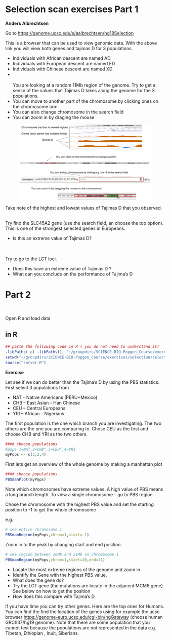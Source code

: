 
# Selection scan exercises Part 1
**Anders Albrechtsen**

  
Go to https://genome.ucsc.edu/s/aalbrechtsen/hg18Selection




This is a browser that can be used to view genomic data. With the above link you will view both genes and tajimas D for 3 populations. 
 - Individuals with African descent are named AD
 - Individuals with European descent are named ED
 - Individuals with Chinese descent are named XD
 - <br/><br/>
You are looking at a random 11Mb region of the genome. Try to get a sense of the values that Tajimas D takes along the genome for the 3 populations.
 - You can move to another part of the chromosome by clicking ones on the chromosome arm 
 - You can also change chromosome in the search field
 - You can zoom in by draging the mouse
 <figure>
  <img  src="browser.png" alt="" width=800 title="">
 </figure>
 


Take note of the highest and lowest values of Tajimas D that you observed. 
<br/><br/>
  

Try find the SLC45A2 gene (use the search field, an choose the top option). This is one of the strongest selected genes in Europeans. 
 - Is this an extreme value of Tajimas D?

<br/><br/>
Try to go to the LCT loci. 
 - Does this have an extreme value of Tajimas D ?
 - What can you conclude on the performance of Tajima’s D

# Part 2
`


Open R and load data
## in R 
```R
## paste the following code in R ( you do not need to understand it)
.libPaths( c( .libPaths(), "~/groupdirs/SCIENCE-BIO-Popgen_Course/exercises/Rlib/") )
setwd("~/groupdirs/SCIENCE-BIO-Popgen_Course/exercises/selection/selectionScan")
source("server.R")

```

**Exercise**

Let see if we can do better than the Tajima’s D by using the PBS statistics. First select 3 populations from 
  - NAT - Native Americans (PERU+Mexico)
  - CHB – East Asian - Han Chinese
  - CEU – Central Europeans
  - YRI – African - Nigerians
  
The first population is the one which branch you are investigating. The two others are the one you are comparing to. Chose CEU as the first and choose CHB and YRI as the two others. 


```R
#### choose populations
#pops 1=NAT,2=CHB",3=CEU",4=YRI
myPops <- c(3,2,4)
```


First lets get an overview of the whole genome by making a manhattan plot




```R
#### choose populations
PBSmanPlot(myPops)
```

Note which chromosomes have extreme values. A high value of PBS means a long branch length. 
To view a single chromosome – go to PBS region

Chose the chromosome with the highest PBS value and set the starting position to -1 to get the whole chromosome

e.g. 


```R
# see entire chromosome 1
PBSmanRegion(myPops,chrom=1,start=-1)
```

Zoom in to the peak by changing start and end position. 

```R
# see region between 20Mb and 21Mb on chromosome 1
PBSmanRegion(myPops,chrom=1,start=20,end=21)
```

  - Locate the most extreme regions of the genome and zoom in
  - Identify the Gene with the highest PBS value.  
  - What does the gene do?
  - Try the LCT gene (the mutations are locate in the adjacent MCM6 gene). See below on how to get the position
  - How does this compare with Tajima’s D
  
If you have time you can try other genes. Here are the top ones for Humans. You can find the find the location of the genes using for example the ucsc browser https://genome-euro.ucsc.edu/cgi-bin/hgGateway   (choose human GRCh37/hg19 genome). Note that there are some population that you cannot test because the populations are not represented in the data e.g. Tibetan, Ethiopian , Inuit, Siberians.







